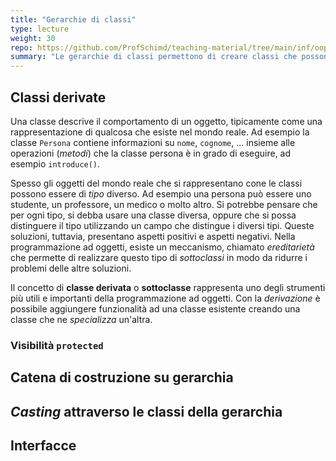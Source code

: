 ```yaml
---
title: "Gerarchie di classi"
type: lecture
weight: 30
repo: https://github.com/ProfSchimd/teaching-material/tree/main/inf/oop
summary: "Le gerarchie di classi permettono di creare classi che possono cambiare ed adattare il loro comportamento secondo le esigenze."
---
```


## Classi derivate
Una classe descrive il comportamento di un oggetto, tipicamente come una rappresentazione di
qualcosa che esiste nel mondo reale. Ad esempio la classe `Persona` contiene informazioni su
`nome`, `cognome`, ... insieme alle operazioni (*metodi*) che la classe persona è in grado
di eseguire, ad esempio `introduce()`.

Spesso gli oggetti del mondo reale che si rappresentano cone le classi possono essere di *tipo*
diverso. Ad esempio una persona può essere uno studente, un professore, un medico o molto altro.
Si potrebbe pensare che per ogni tipo, si debba usare una classe diversa, oppure che si possa
distinguere il tipo utilizzando un campo che distingue i diversi tipi. Queste soluzioni, tuttavia,
presentano aspetti positivi e aspetti negativi. Nella programmazione ad oggetti, esiste un
meccanismo, chiamato *ereditarietà* che permette di realizzare questo tipo di *sottoclassi* in
modo da ridurre i problemi delle altre soluzioni.

Il concetto di **classe derivata** o **sottoclasse** rappresenta uno degli strumenti più utili
e importanti della programmazione ad oggetti. Con la *derivazione* è possibile aggiungere
funzionalità ad una classe esistente creando una classe che ne *specializza* un'altra.

### Visibilità `protected`

## Catena di costruzione su gerarchia

## *Casting* attraverso le classi della gerarchia

## Interfacce